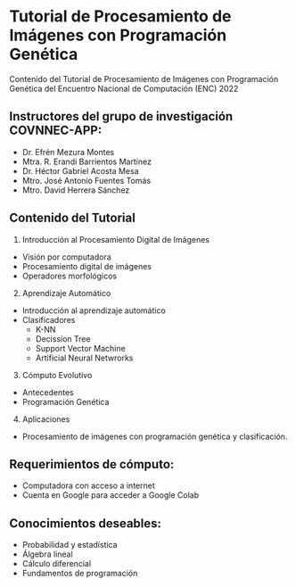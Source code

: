 # Tutorial de Procesamiento de Imágenes con Programación Genética
Contenido del Tutorial de Procesamiento de Imágenes con Programación Genética del Encuentro Nacional de Computación (ENC) 2022


## Instructores del grupo de investigación COVNNEC-APP:
- Dr. Efrén Mezura Montes
- Mtra. R. Erandi Barrientos Martínez
- Dr. Héctor Gabriel Acosta Mesa
- Mtro. José Antonio Fuentes Tomás
- Mtro. David Herrera Sánchez


## Contenido del Tutorial
1. Introducción al Procesamiento Digital de Imágenes
  - Visión por computadora
  - Procesamiento digital de imágenes
  - Operadores morfológicos
2. Aprendizaje Automático
  - Introducción al aprendizaje automático
  - Clasificadores
    - K-NN
    - Decission Tree
    - Support Vector Machine
    - Artificial Neural Netwrorks
3. Cómputo Evolutivo
  - Antecedentes 
  - Programación Genética
4. Aplicaciones
  - Procesamiento de imágenes con programación genética y clasificación.

## Requerimientos de cómputo:
  - Computadora con acceso a internet
  - Cuenta en Google para acceder a Google Colab
## Conocimientos deseables:
  - Probabilidad y estadística
  - Álgebra lineal
  - Cálculo diferencial
  - Fundamentos de programación


